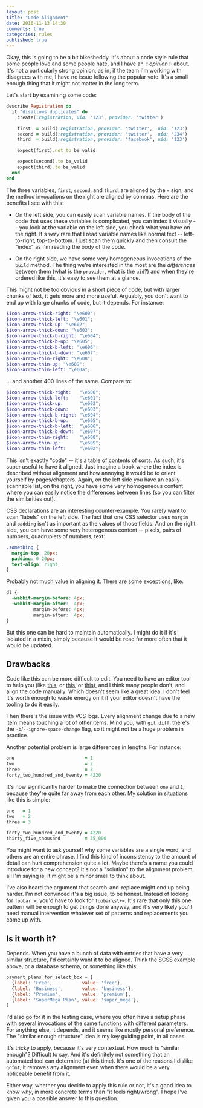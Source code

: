 ```yaml
---
layout: post
title: "Code Alignment"
date: 2016-11-13 14:30
comments: true
categories: rules
published: true
---
```


Okay, this is going to be a bit bikesheddy. It's about a code style rule that some people love and some people hate, and I have an *&#10024;opinion&#10024;* about. It's not a particularly strong opinion, as in, if the team I'm working with disagrees with me, I have no issue following the popular vote. It's a small enough thing that it might not matter in the long term.

Let's start by examining some code:

<!-- more -->

``` ruby
describe Registration do
  it "disallows duplicates" do
    create(:registration, uid: '123', provider: 'twitter')

    first  = build(:registration, provider: 'twitter',  uid: '123')
    second = build(:registration, provider: 'twitter',  uid: '234')
    third  = build(:registration, provider: 'facebook', uid: '123')

    expect(first).not_to be_valid

    expect(second).to be_valid
    expect(third).to be_valid
  end
end
```

The three variables, `first`, `second`, and `third`, are aligned by the `=` sign, and the method invocations on the right are aligned by commas. Here are the benefits I see with this:

- On the left side, you can easily scan variable names. If the body of the code that uses these variables is complicated, you can index it visually -- you look at the variable on the left side, you check what you have on the right. It's *very* rare that I read variable names like normal text -- left-to-right, top-to-bottom. I just scan them quickly and then consult the "index" as I'm reading the body of the code.

- On the right side, we have some very homogeneous invocations of the `build` method. The thing we're interested in the most are the *differences* between them (what is the `provider`, what is the `uid`?) and when they're ordered like this, it's easy to see them at a glance.

This might not be too obvious in a short piece of code, but with larger chunks of text, it gets more and more useful. Arguably, you don't want to end up with large chunks of code, but it depends. For instance:

``` scss
$icon-arrow-thick-right: "\e600";
$icon-arrow-thick-left: "\e601";
$icon-arrow-thick-up: "\e602";
$icon-arrow-thick-down: "\e603";
$icon-arrow-thick-b-right: "\e604";
$icon-arrow-thick-b-up: "\e605";
$icon-arrow-thick-b-left: "\e606";
$icon-arrow-thick-b-down: "\e607";
$icon-arrow-thin-right: "\e608";
$icon-arrow-thin-up: "\e609";
$icon-arrow-thin-left: "\e60a";
```

... and another 400 lines of the same. Compare to:

``` scss
$icon-arrow-thick-right:   "\e600";
$icon-arrow-thick-left:    "\e601";
$icon-arrow-thick-up:      "\e602";
$icon-arrow-thick-down:    "\e603";
$icon-arrow-thick-b-right: "\e604";
$icon-arrow-thick-b-up:    "\e605";
$icon-arrow-thick-b-left:  "\e606";
$icon-arrow-thick-b-down:  "\e607";
$icon-arrow-thin-right:    "\e608";
$icon-arrow-thin-up:       "\e609";
$icon-arrow-thin-left:     "\e60a";
```

This isn't exactly "code" -- it's a table of contents of sorts. As such, it's super useful to have it aligned. Just imagine a book where the index is described without alignment and how annoying it would be to orient yourself by pages/chapters. Again, on the left side you have an easily-scannable list, on the right, you have some very homogeneous content where you can easily notice the differences between lines (so you can filter the similarities out).

CSS declarations are an interesting counter-example. You rarely want to scan "labels" on the left side. The fact that one CSS selector uses `margin` and `padding` isn't as important as the values of those fields. And on the right side, you can have some very heterogenous content -- pixels, pairs of numbers, quadruplets of numbers, text:

``` css
.something {
  margin-top: 20px;
  padding: 0 20px;
  text-align: right;
}
```

Probably not much value in aligning it. There are some exceptions, like:

``` css
dl {
  -webkit-margin-before: 4px;
  -webkit-margin-after:  4px;
          margin-before: 4px;
          margin-after:  4px;
}
```

But this one can be hard to maintain automatically. I might do it if it's isolated in a mixin, simply because it would be read far more often that it would be updated.

## Drawbacks

Code like this can be more difficult to edit. You need to have an editor tool to help you (like [this](https://github.com/vim-scripts/Align), or [this](https://github.com/godlygeek/tabular), or [this](https://github.com/junegunn/vim-easy-align)), and I think many people don't, and align the code manually. Which doesn't seem like a great idea. I don't feel it's worth enough to waste energy on it if your editor doesn't have the tooling to do it easily.

Then there's the issue with VCS logs. Every alignment change due to a new item means touching a lot of other items. Mind you, with `git diff`, there's the `-b`/`--ignore-space-change` flag, so it might not be a huge problem in practice.

Another potential problem is large differences in lengths. For instance:

``` ruby
one                          = 1
two                          = 2
three                        = 3
forty_two_hundred_and_twenty = 4220
```

It's now significantly harder to make the connection between `one` and `1`, because they're quite far away from each other. My solution in situations like this is simple:

``` ruby
one   = 1
two   = 2
three = 3

forty_two_hundred_and_twenty = 4220
thirty_five_thousand         = 35_000
```

You might want to ask yourself why some variables are a single word, and others are an entire phrase. I find this kind of inconsistency to the amount of detail can hurt comprehension quite a lot. Maybe there's a name you could introduce for a new concept? It's not a "solution" to the alignment problem, all I'm saying is, it might be a minor smell to think about.

I've also heard the argument that search-and-replace might end up being harder. I'm not convinced it's a big issue, to be honest. Instead of looking for `foobar =`, you'd have to look for `foobar\s\+=`. It's rare that only this one pattern will be enough to get things done anyway, and it's very likely you'll need manual intervention whatever set of patterns and replacements you come up with.

## Is it worth it?

Depends. When you have a bunch of data with entries that have a very similar structure, I'd certainly want it to be aligned. Think the SCSS example above, or a database schema, or something like this:

``` javascript
payment_plans_for_select_box = [
  {label: 'Free',           value: 'free'},
  {label: 'Business',       value: 'business'},
  {label: 'Premium',        value: 'premium'},
  {label: 'SuperMega Plan', value: 'super_mega'},
]
```

I'd also go for it in the testing case, where you often have a setup phase with several invocations of the same functions with different parameters. For anything else, it depends, and it seems like mostly personal preference. The "similar enough structure" idea is my key guiding point, in all cases.

It's tricky to apply, because it's very contextual. How much is "similar enough"? Difficult to say. And it's definitely not something that an automated tool can determine (at this time). It's one of the reasons I dislike `gofmt`, it removes any alignment even when there would be a very noticeable benefit from it.

Either way, whether you decide to apply this rule or not, it's a good idea to know *why*, in more concrete terms than "it feels right/wrong". I hope I've given you a possible answer to this question.
